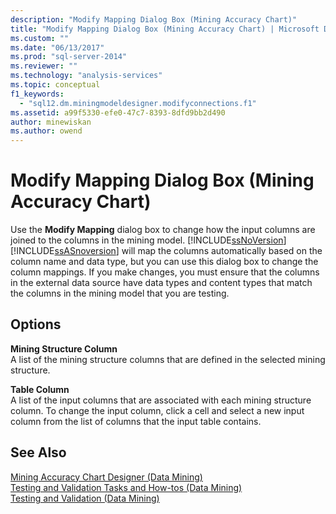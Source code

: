 ```yaml
---
description: "Modify Mapping Dialog Box (Mining Accuracy Chart)"
title: "Modify Mapping Dialog Box (Mining Accuracy Chart) | Microsoft Docs"
ms.custom: ""
ms.date: "06/13/2017"
ms.prod: "sql-server-2014"
ms.reviewer: ""
ms.technology: "analysis-services"
ms.topic: conceptual
f1_keywords: 
  - "sql12.dm.miningmodeldesigner.modifyconnections.f1"
ms.assetid: a99f5330-efe0-47c7-8393-8dfd9bb2d490
author: minewiskan
ms.author: owend
---
```

# Modify Mapping Dialog Box (Mining Accuracy Chart)
  Use the **Modify Mapping** dialog box to change how the input columns are joined to the columns in the mining model. [!INCLUDE[ssNoVersion](../includes/ssnoversion-md.md)] [!INCLUDE[ssASnoversion](../includes/ssasnoversion-md.md)] will map the columns automatically based on the column name and data type, but you can use this dialog box to change the column mappings. If you make changes, you must ensure that the columns in the external data source have data types and content types that match the columns in the mining model that you are testing.  
  
## Options  
 **Mining Structure Column**  
 A list of the mining structure columns that are defined in the selected mining structure.  
  
 **Table Column**  
 A list of the input columns that are associated with each mining structure column. To change the input column, click a cell and select a new input column from the list of columns that the input table contains.  
  
## See Also  
 [Mining Accuracy Chart Designer &#40;Data Mining&#41;](mining-accuracy-chart-designer-data-mining.md)   
 [Testing and Validation Tasks and How-tos &#40;Data Mining&#41;](data-mining/testing-and-validation-tasks-and-how-tos-data-mining.md)   
 [Testing and Validation &#40;Data Mining&#41;](data-mining/testing-and-validation-data-mining.md)  
  
  

